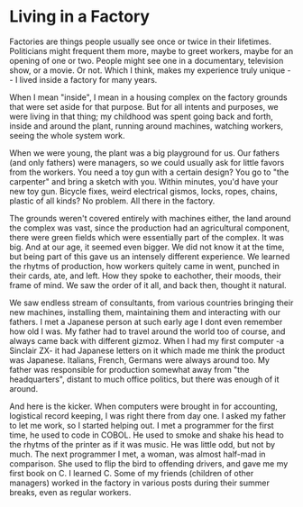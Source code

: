 # Living in a Factory

Factories are things people usually see once or twice in their
lifetimes. Politicians might frequent them more, maybe to greet
workers, maybe for an opening of one or two. People might see one in a
documentary, television show, or a movie. Or not. Which I think, makes
my experience truly unique -- I lived inside a factory for many years.

When I mean "inside", I mean in a housing complex on the factory
grounds that were set aside for that purpose. But for all intents and
purposes, we were living in that thing; my childhood was spent going
back and forth, inside and around the plant, running around machines,
watching workers, seeing the whole system work.

When we were young, the plant was a big playground for us. Our fathers
(and only fathers) were managers, so we could usually ask for little
favors from the workers. You need a toy gun with a certain design? You
go to "the carpenter" and bring a sketch with you. Within minutes,
you'd have your new toy gun. Bicycle fixes, weird electrical gismos,
locks, ropes, chains, plastic of all kinds? No problem. All there in
the factory.

The grounds weren't covered entirely with machines either, the land
around the complex was vast, since the production had an agricultural
component, there were green fields which were essentially part of the
complex. It was big. And at our age, it seemed even bigger. We did not
know it at the time, but being part of this gave us an intensely
different experience. We learned the rhytms of production, how workers
quitely came in went, punched in their cards, ate, and left. How they
spoke to eachother, their moods, their frame of mind. We saw the order
of it all, and back then, thought it natural.

We saw endless stream of consultants, from various countries bringing
their new machines, installing them, maintaining them and interacting
with our fathers. I met a Japanese person at such early age I dont
even remember how old I was. My father had to travel around the world
too of course, and always came back with different gizmoz. When I had
my first computer -a Sinclair ZX- it had Japanese letters on it which
made me think the product was Japanese. Italians, French, Germans were
always around too. My father was responsible for production somewhat
away from "the headquarters", distant to much office politics, but
there was enough of it around. 

And here is the kicker. When computers were brought in for accounting,
logistical record keeping, I was right there from day one. I asked my
father to let me work, so I started helping out. I met a programmer
for the first time, he used to code in COBOL. He used to smoke and
shake his head to the rhytms of the printer as if it was music. He was
little odd, but not by much. The next programmer I met, a woman, was
almost half-mad in comparison. She used to flip the bird to offending
drivers, and gave me my first book on C. I learned C. Some of my
friends (children of other managers) worked in the factory in various
posts during their summer breaks, even as regular workers.

